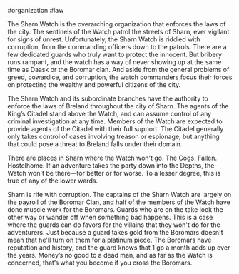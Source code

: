 #organization #law

The Sharn Watch is the overarching organization that enforces the laws of the city. The sentinels of the Watch patrol the streets of Sharn, ever vigilant for signs of unrest. Unfortunately, the Sharn Watch is riddled with corruption, from the commanding officers down to the patrols. There are a few dedicated guards who truly want to protect the innocent. But bribery runs rampant, and the watch has a way of never showing up at the same time as Daask or the Boromar clan. And aside from the general problems of greed, cowardice, and corruption, the watch commanders focus their forces on protecting the wealthy and powerful citizens of the city.

The Sharn Watch and its subordinate branches have the authority to enforce the laws of Breland throughout the city of Sharn. The agents of the King’s Citadel stand above the Watch, and can assume control of any criminal investigation at
any time. Members of the Watch are expected to provide agents of the Citadel with their full support. The Citadel generally only takes control of cases involving treason or espionage, but anything that could pose a threat to Breland falls under their domain.

There are places in Sharn where the Watch won't go. The Cogs. Fallen. Hostelhome. If an adventure takes the party down into the Depths, the Watch won't be there—for better or for worse. To a lesser degree, this is true of any of the lower wards.

Sharn is rife with corruption. The captains of the Sharn Watch are largely on the payroll of the Boromar Clan, and half of the members of the Watch have done muscle work for the Boromars. Guards who are on the take look the other way or wander off when something bad happens. This is a case where the guards can do favors for the villains that they won't do for the adventurers. Just because a guard takes gold from the Boromars doesn't mean that he'll turn on them for a
platinum piece. The Boromars have reputation and history, and the guard knows that 1 gp a month adds up over the years. Money’s no good to a dead man, and as far as the Watch is concerned, that’s what you become if you cross the Boromars.